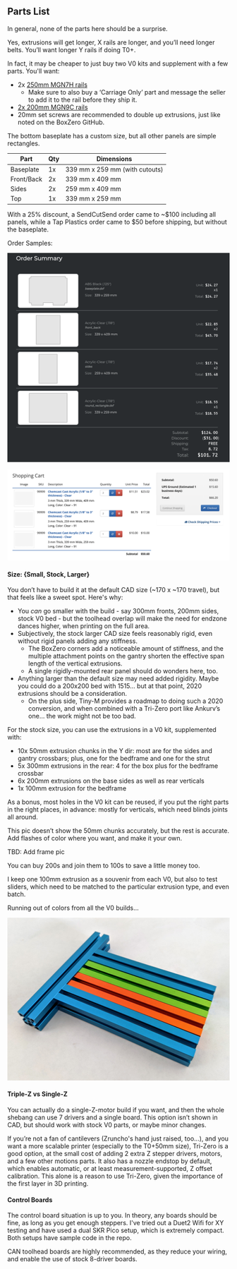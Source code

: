 ## Parts List

In general, none of the parts here should be a surprise.

Yes, extrusions will get longer, X rails are longer, and you’ll need longer belts.  You’ll want longer Y rails if doing T0+.

In fact, it may be cheaper to just buy two V0 kits and supplement with a few parts.  You'll want:

* 2x [250mm MGN7H rails](https://www.aliexpress.com/item/2251832694486732.html?)
  * Make sure to also buy a ‘Carriage Only’ part and message the seller to add it to the rail before they ship it.
* [2x 200mm MGN9C rails](https://www.aliexpress.com/item/2251832586981749.htm)
* 20mm set screws are recommended to double up extrusions, just like noted on the BoxZero GitHub.

The bottom baseplate has a custom size, but all other panels are simple rectangles.

| Part | Qty | Dimensions |
| - | - | - |
| Baseplate | 1x | 339 mm x 259 mm (with cutouts)
| Front/Back | 2x | 339 mm x 409 mm
| Sides | 2x | 259 mm x 409 mm
| Top | 1x | 339 mm x 259 mm

With a 25% discount, a SendCutSend order came to ~$100 including all panels,
while a Tap Plastics order came to $50 before shipping, but without the baseplate.

Order Samples:

![](Images/orders/scs_order.png)

![](Images/orders/tap_order.png)

#### Size: {Small, Stock, Larger}

You don’t have to build it at the default CAD size (~170 x ~170 travel), but that feels like a sweet spot.  Here's why:

* You *can* go smaller with the build - say 300mm fronts, 200mm sides, stock V0 bed - but the toolhead overlap will make the need for endzone dances higher, when printing on the full area.
* Subjectively, the stock larger CAD size feels reasonably rigid, even without rigid panels adding any stiffness.
  * The BoxZero corners add a noticeable amount of stiffness, and the multiple attachment points on the gantry shorten the effective span length of the vertical extrusions.
  * A single rigidly-mounted rear panel should do wonders here, too.
* Anything larger than the default size may need added rigidity.  Maybe you could do a 200x200 bed with 1515… but at that point, 2020 extrusions should be a consideration.
  * On the plus side, Tiny-M provides a roadmap to doing such a 2020 conversion, and when combined with a Tri-Zero port like Ankurv’s one… the work might not be too bad.

For the stock size, you can use the extrusions in a V0 kit, supplemented with:

* 10x 50mm extrusion chunks in the Y dir: most are for the sides and gantry crossbars; plus, one for the bedframe and one for the strut
* 5x 300mm extrusions in the rear: 4 for the box plus for the bedframe crossbar
* 6x 200mm extrusions on the base sides as well as rear verticals
* 1x 100mm extrusion for the bedframe

As a bonus, most holes in the V0 kit can be reused, if you put the right parts in the right places, in advance: mostly for verticals, which need blinds joints all around.

This pic doesn’t show the 50mm chunks accurately, but the rest is accurate.  Add flashes of color where you want, and make it your own.

TBD: Add frame pic

You can buy 200s and join them to 100s to save a little money too.

I keep one 100mm extrusion as a souvenir from each V0, but also to test sliders, which need to be matched to the particular extrusion type, and even batch.

Running out of colors from all the V0 builds...

![](Images/random/souvenirs.jpeg)

#### Triple-Z vs Single-Z

You can actually do a single-Z-motor build if you want, and then the whole shebang can use 7 drivers and a single board.  This option isn’t shown in CAD, but should work with stock V0 parts, or maybe minor changes.

If you’re not a fan of cantilevers (Zruncho's hand just raised, too...), and you want a more scalable printer (especially to the T0+50mm size), Tri-Zero is a good option, at the small cost of adding 2 extra Z stepper drivers, motors, and a few other motions parts.  It also has a nozzle endstop by default, which enables automatic, or at least measurement-supported, Z offset calibration.  This alone is a reason to use Tri-Zero, given the importance of the first layer in 3D printing.

#### Control Boards

The control board situation is up to you.  In theory, any boards should be fine, as long as you get enough steppers.  I've tried out a Duet2 Wifi for XY testing and have used a dual SKR Pico setup, which is extremely compact.  Both setups have sample code in the repo.

CAN toolhead boards are highly recommended, as they reduce your wiring, and enable the use of stock 8-driver boards.
